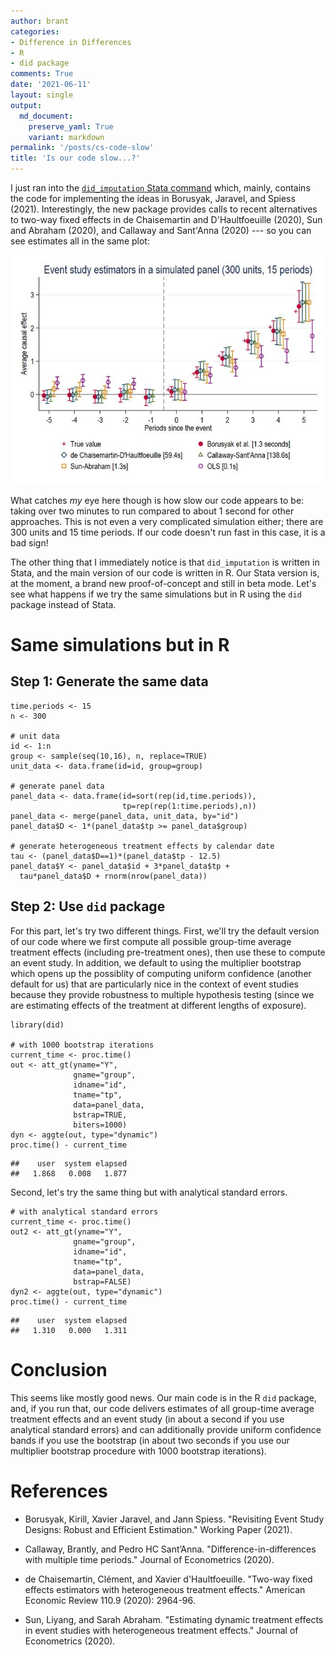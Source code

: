 ```yaml
---
author: brant
categories:
- Difference in Differences
- R
- did package
comments: True
date: '2021-06-11'
layout: single
output:
  md_document:
    preserve_yaml: True
    variant: markdown
permalink: '/posts/cs-code-slow'
title: 'Is our code slow...?'
---
```


I just ran into the [`did_imputation` Stata
command](https://github.com/borusyak/did_imputation) which, mainly,
contains the code for implementing the ideas in Borusyak, Jaravel, and
Spiess (2021). Interestingly, the new package provides calls to recent
alternatives to two-way fixed effects in de Chaisemartin and
D'Haultfoeuille (2020), Sun and Abraham (2020), and Callaway and
Sant'Anna (2020) --- so you can see estimates all in the same plot:

<img src="/assets/images/cs_slow.jpeg">

What catches *my* eye here though is how slow our code appears to be:
taking over two minutes to run compared to about 1 second for other
approaches. This is not even a very complicated simulation either; there
are 300 units and 15 time periods. If our code doesn't run fast in this
case, it is a bad sign!

The other thing that I immediately notice is that `did_imputation` is
written in Stata, and the main version of our code is written in R. Our
Stata version is, at the moment, a brand new proof-of-concept and still
in beta mode. Let's see what happens if we try the same simulations but
in R using the `did` package instead of Stata.

Same simulations but in R
=========================

Step 1: Generate the same data
------------------------------

``` {.r}
time.periods <- 15
n <- 300

# unit data
id <- 1:n
group <- sample(seq(10,16), n, replace=TRUE)
unit_data <- data.frame(id=id, group=group)

# generate panel data
panel_data <- data.frame(id=sort(rep(id,time.periods)),
                         tp=rep(rep(1:time.periods),n))
panel_data <- merge(panel_data, unit_data, by="id")
panel_data$D <- 1*(panel_data$tp >= panel_data$group)

# generate heterogeneous treatment effects by calendar date
tau <- (panel_data$D==1)*(panel_data$tp - 12.5)
panel_data$Y <- panel_data$id + 3*panel_data$tp +
  tau*panel_data$D + rnorm(nrow(panel_data))
```

Step 2: Use `did` package
-------------------------

For this part, let's try two different things. First, we'll try the
default version of our code where we first compute all possible
group-time average treatment effects (including pre-treatment ones),
then use these to compute an event study. In addition, we default to
using the multiplier bootstrap which opens up the possiblity of
computing uniform confidence (another default for us) that are
particularly nice in the context of event studies because they provide
robustness to multiple hypothesis testing (since we are estimating
effects of the treatment at different lengths of exposure).

``` {.r}
library(did)

# with 1000 bootstrap iterations
current_time <- proc.time()
out <- att_gt(yname="Y",
              gname="group",
              idname="id",
              tname="tp",
              data=panel_data,
              bstrap=TRUE,
              biters=1000)
dyn <- aggte(out, type="dynamic")
proc.time() - current_time
```

    ##    user  system elapsed 
    ##   1.868   0.008   1.877

Second, let's try the same thing but with analytical standard errors.

``` {.r}
# with analytical standard errors
current_time <- proc.time()
out2 <- att_gt(yname="Y",
              gname="group",
              idname="id",
              tname="tp",
              data=panel_data,
              bstrap=FALSE)
dyn2 <- aggte(out, type="dynamic")
proc.time() - current_time
```

    ##    user  system elapsed 
    ##   1.310   0.000   1.311

Conclusion
==========

This seems like mostly good news. Our main code is in the R `did`
package, and, if you run that, our code delivers estimates of all
group-time average treatment effects and an event study (in about a
second if you use analytical standard errors) and can additionally
provide uniform confidence bands if you use the bootstrap (in about two
seconds if you use our multiplier bootstrap procedure with 1000
bootstrap iterations).

References
==========

-   Borusyak, Kirill, Xavier Jaravel, and Jann Spiess. "Revisiting Event
    Study Designs: Robust and Efficient Estimation." Working Paper
    (2021).

-   Callaway, Brantly, and Pedro HC Sant’Anna.
    "Difference-in-differences with multiple time periods." Journal of
    Econometrics (2020).

-   de Chaisemartin, Clément, and Xavier d'Haultfoeuille. "Two-way fixed
    effects estimators with heterogeneous treatment effects." American
    Economic Review 110.9 (2020): 2964-96.

-   Sun, Liyang, and Sarah Abraham. "Estimating dynamic treatment
    effects in event studies with heterogeneous treatment effects."
    Journal of Econometrics (2020).
